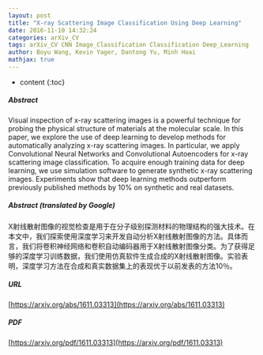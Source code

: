 ```yaml
---
layout: post
title: "X-ray Scattering Image Classification Using Deep Learning"
date: 2016-11-10 14:32:24
categories: arXiv_CV
tags: arXiv_CV CNN Image_Classification Classification Deep_Learning
author: Boyu Wang, Kevin Yager, Dantong Yu, Minh Hoai
mathjax: true
---
```


* content
{:toc}

##### Abstract
Visual inspection of x-ray scattering images is a powerful technique for probing the physical structure of materials at the molecular scale. In this paper, we explore the use of deep learning to develop methods for automatically analyzing x-ray scattering images. In particular, we apply Convolutional Neural Networks and Convolutional Autoencoders for x-ray scattering image classification. To acquire enough training data for deep learning, we use simulation software to generate synthetic x-ray scattering images. Experiments show that deep learning methods outperform previously published methods by 10\% on synthetic and real datasets.

##### Abstract (translated by Google)
X射线散射图像的视觉检查是用于在分子级别探测材料的物理结构的强大技术。在本文中，我们探索使用深度学习来开发自动分析X射线散射图像的方法。具体而言，我们将卷积神经网络和卷积自动编码器用于X射线散射图像分类。为了获得足够的深度学习训练数据，我们使用仿真软件生成合成的X射线散射图像。实验表明，深度学习方法在合成和真实数据集上的表现优于以前发表的方法10％。

##### URL
[https://arxiv.org/abs/1611.03313](https://arxiv.org/abs/1611.03313)

##### PDF
[https://arxiv.org/pdf/1611.03313](https://arxiv.org/pdf/1611.03313)

